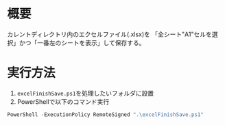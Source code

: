# 概要

カレントディレクトリ内のエクセルファイル(.xlsx)を
「全シート"A1"セルを選択」かつ「一番左のシートを表示」して保存する。

# 実行方法

1. `excelFinishSave.ps1`を処理したいフォルダに設置
1. PowerShellで以下のコマンド実行

```ps1
PowerShell -ExecutionPolicy RemoteSigned ".\excelFinishSave.ps1"
```
